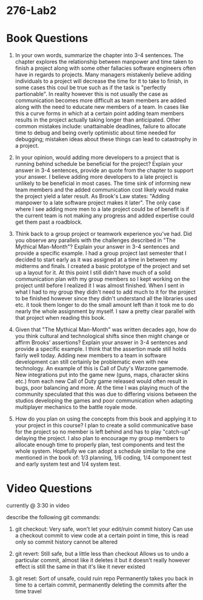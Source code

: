 # 276-Lab2

# Book Questions

1. In your own words, summarize the chapter into 3-4 sentences.
The chapter explores the relationship between manpower and time taken to finish a project along with some other fallacies software engineers often have in regards to projects.
Many managers mistakenly believe adding individuals to a project will decrease the time for it to take to finish, in some cases this coul be true
such as if the task is "perfectly partionable". In reality however this is not usually the case as communication becomes more difficult as team members are added along with
the need to educate new members of a team. In cases like this a curve forms in which at a certain point adding team members results in the project actually taking longer than anticipated.
Other common mistakes include: unattainable deadlines, failure to allocate time to debug and being overly optimistic about time needed for debugging; mistaken ideas about these things
can lead to catastrophy in a project.

2. In your opinion, would adding more developers to a project that is running behind schedule be beneficial for the project? Explain your answer in 3-4 sentences, provide an quote from the chapter to support your answer.
I believe adding more developers to a late project is unlikely to be beneficial in most cases. The time sink of informing new team members and the added communication cost likely would make the project yield a later result.
As Brook's Law states: "Adding manpower to a late software project makes it later". The only case where I see adding more men to a late project could be of benefit is if the current team is not making any progress and added expertise could get them past a roadblock.

3.  Think back to a group project or teamwork experience you've had. Did you observe any parallels with the challenges described in "The Mythical Man-Month"? Explain your answer in 3-4 sentences and provide a specific example.
I had a group project last semester that I decided to start early as it was assigned at a time in between my midterms and finals. I created a basic prototype of the project and set up a layout for it. At this point I still didn't have
much of a solid communication plan with my group members so I kept working on the project until before I realized it I was almost finished. When I sent in what I had to my group they didn't need to add much to it for the project to be finished
however since they didn't understand all the libraries used etc. it took them longer to do the small amount left than it took me to do nearly the whole assignment by myself. I saw a pretty clear parallel with that project when reading this book. 

4. Given that "The Mythical Man-Month" was written decades ago, how do you think cultural and technological shifts since then might change or affirm Brooks' assertions? Explain your answer in 3-4 sentences and provide a specific example.
I think that the assertion made still holds fairly well today. Adding new members to a team in software development can still certainly be problematic even with new technology. An example of this is Call of Duty's Warzone gamemode.
New integrations put into the game new (guns, maps, character skins etc.) from each new Call of Duty game released would often result in bugs, poor balancing and more. At the time I was playing much of the community speculated that this was due to differing visions between the studios 
developing the games and poor communication when adapting multiplayer mechanics to the battle royale mode.

5. How do you plan on using the concepts from this book and applying it to your project in this course?
I plan to create a solid communicative base for the project so no member is left behind and has to play "catch-up" delaying the project.
I also plan to encourage my group members to allocate enough time to properly plan, test components and test the whole system. Hopefully we can
adopt a schedule similar to the one mentioned in the book of: 1/3 planning, 1/6 coding, 1/4 component test and early system test and 1/4 system test.

# Video Questions

currently @ 3:30 in video

describe the following git commands:

1. git checkout: Very safe, won't let your edit/ruin commit history
Can use a checkout commit to view code at a certain point in time, this is read only so commit history cannot be altered


2. git revert: Still safe, but a little less than checkout
Allows us to undo a particular commit, almost like it deletes it but it doesn't really however effect is still the same
in that it's like it never existed



3. git reset: Sort of unsafe, could ruin repo
Permanently takes you back in time to a certain commit, permanently deleting the commits after the time travel